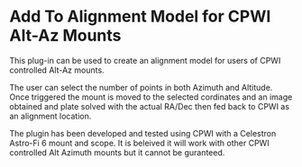 ﻿# Add To Alignment Model for CPWI Alt-Az Mounts
This plug-in can be used to create an alignment model for users of CPWI controlled Alt-Az mounts.

The user can select the number of points in both Azimuth and Altitude. Once triggered the mount is moved to the selected
cordinates and an image obtained and plate solved with the actual RA/Dec then fed back to CPWI as an alignment location.

The plugin has been developed and tested using CPWI with a Celestron Astro-Fi 6 mount and scope. It is beleived it will 
work with other CPWI controlled Alt Azimuth mounts but it cannot be guranteed. 
